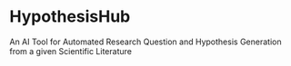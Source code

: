 # HypothesisHub
An AI Tool for Automated Research Question and Hypothesis Generation from a given Scientific Literature
